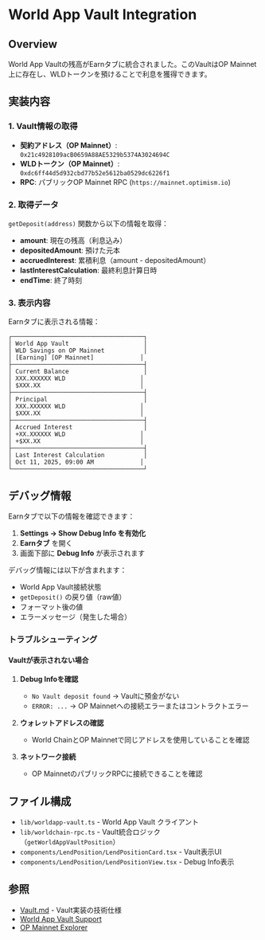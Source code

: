 # World App Vault Integration

## Overview

World App Vaultの残高がEarnタブに統合されました。このVaultはOP Mainnet上に存在し、WLDトークンを預けることで利息を獲得できます。

## 実装内容

### 1. Vault情報の取得

- **契約アドレス（OP Mainnet）**: `0x21c4928109acB0659A88AE5329b5374A3024694C`
- **WLDトークン（OP Mainnet）**: `0xdc6ff44d5d932cbd77b52e5612ba0529dc6226f1`
- **RPC**: パブリックOP Mainnet RPC (`https://mainnet.optimism.io`)

### 2. 取得データ

`getDeposit(address)` 関数から以下の情報を取得：

- **amount**: 現在の残高（利息込み）
- **depositedAmount**: 預けた元本
- **accruedInterest**: 累積利息（amount - depositedAmount）
- **lastInterestCalculation**: 最終利息計算日時
- **endTime**: 終了時刻

### 3. 表示内容

Earnタブに表示される情報：

```
┌─────────────────────────────────────┐
│ World App Vault                     │
│ WLD Savings on OP Mainnet           │
│ [Earning] [OP Mainnet]             │
├─────────────────────────────────────┤
│ Current Balance                     │
│ XXX.XXXXXX WLD                     │
│ $XXX.XX                            │
├─────────────────────────────────────┤
│ Principal                           │
│ XXX.XXXXXX WLD                     │
│ $XXX.XX                            │
├─────────────────────────────────────┤
│ Accrued Interest                    │
│ +XX.XXXXXX WLD                     │
│ +$XX.XX                            │
├─────────────────────────────────────┤
│ Last Interest Calculation           │
│ Oct 11, 2025, 09:00 AM             │
└─────────────────────────────────────┘
```

## デバッグ情報

Earnタブで以下の情報を確認できます：

1. **Settings → Show Debug Info を有効化**
2. **Earnタブ** を開く
3. 画面下部に **Debug Info** が表示されます

デバッグ情報には以下が含まれます：

- World App Vault接続状態
- `getDeposit()` の戻り値（raw値）
- フォーマット後の値
- エラーメッセージ（発生した場合）

### トラブルシューティング

#### Vaultが表示されない場合

1. **Debug Infoを確認**
   - `No Vault deposit found` → Vaultに預金がない
   - `ERROR: ...` → OP Mainnetへの接続エラーまたはコントラクトエラー

2. **ウォレットアドレスの確認**
   - World ChainとOP Mainnetで同じアドレスを使用していることを確認

3. **ネットワーク接続**
   - OP MainnetのパブリックRPCに接続できることを確認

## ファイル構成

- `lib/worldapp-vault.ts` - World App Vault クライアント
- `lib/worldchain-rpc.ts` - Vault統合ロジック（`getWorldAppVaultPosition`）
- `components/LendPosition/LendPositionCard.tsx` - Vault表示UI
- `components/LendPosition/LendPositionView.tsx` - Debug Info表示

## 参照

- [Vault.md](./Vault.md) - Vault実装の技術仕様
- [World App Vault Support](https://support.world.org/hc/en-us/articles/31618151074195-What-is-Worldcoin-Vault)
- [OP Mainnet Explorer](https://optimistic.etherscan.io/address/0x21c4928109acb0659a88ae5329b5374a3024694c)
